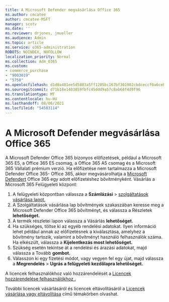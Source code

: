 ```yaml
---
title: A Microsoft Defender megvásárlása Office 365
ms.author: cmcatee
author: cmcatee-MSFT
manager: scotv
ms.date: ''
ms.reviewer: drjones, jmueller
ms.audience: Admin
ms.topic: article
ms.service: o365-administration
ROBOTS: NOINDEX, NOFOLLOW
localization_priority: Normal
ms.collection: Adm_O365
ms.custom:
- commerce_purchase
- "9003019"
- "5758"
ms.openlocfilehash: d1d0a481ee5d5803a5ff1205bc167bf301902cbdceccf0a6ceb8497ebc65e54a
ms.sourcegitcommit: d71b18e1403859fbfc45ddd9a57c8ab68f4d9f96
ms.translationtype: MT
ms.contentlocale: hu-HU
ms.lasthandoff: 08/06/2021
ms.locfileid: "54503114"
---
```

# <a name="purchase-microsoft-defender-for-office-365"></a>A Microsoft Defender megvásárlása Office 365

A Microsoft Defender Office 365 bizonyos előfizetések, például a Microsoft 365 E5, a Office 365 E5 csomag, a Office 365 A5 csomag és a Microsoft 365 Vállalati prémium verzió. Ha előfizetése nem tartalmazza a Microsoft Defender Office 365- Office 365, akkor megvásárolhatja a [Microsoft Defendert](/microsoft-365/security/office-365-security/office-365-atp) Office 365 egy adott előfizetéshez bővítményként. Vásárlás a Microsoft 365 Felügyeleti központ:

1. A felügyeleti központban válassza a **Számlázási**  >  [szolgáltatások vásárlása lapot.](https://go.microsoft.com/fwlink/p/?linkid=868433)
2. A Szolgáltatások vásárlása lap bővítmények  szakaszában keresse meg a Microsoft Defender Office 365 bővítményt, és válassza a Részletek **lehetőséget.** 
3. A termék részletei lapon válassza a Vásárlás **lehetőséget.**
4. Ha szükséges, töltse ki az egyéb rendelési adatokat. Ilyen információ lehet például annak az előfizetésnek a kiválasztása, amelyhez a bővítmény tartozik, valamint a bővítményt használó felhasználók száma. Ha elkészült, válassza a **Kijelentkezás most lehetőséget.**
5. Szükség esetén tekintse át a rendelési és árazási adatokat, majd válassza a Tovább **gombot.**
6. Válasszon ki egy fizetési módot, vagy vegyen fel egy újat, majd válassza a **Megrendelés**  >  **Ugrás a felügyeleti kezdőlapra lehetőséget.**

A licencek felhasználókhoz való hozzárendelését a [Licencek hozzárendelése felhasználókhoz .](/microsoft-365/admin/manage/assign-licenses-to-users)

További licencek vásárlásáról és licencek eltávolításáról a [Licencek vásárlása vagy eltávolítása](/microsoft-365/commerce/licenses/buy-licenses#buy-or-remove-licenses-for-your-business-subscription) című témakörben olvashat.